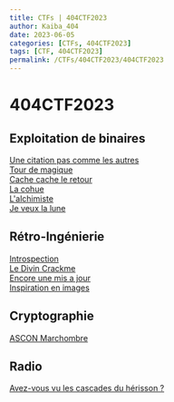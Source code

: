 ```yaml
---
title: CTFs | 404CTF2023
author: Kaiba_404
date: 2023-06-05
categories: [CTFs, 404CTF2023]
tags: [CTF, 404CTF2023]
permalink: /CTFs/404CTF2023/404CTF2023
---
```

# 404CTF2023

## Exploitation de binaires
[Une citation pas comme les autres](/CTFs/404CTF2023/pwn/uneCitation1) <br>
[Tour de magique](/CTFs/404CTF2023/pwn/tourdemagique) <br> 
[Cache cache le retour](/CTFs/404CTF2023/pwn/cachecacheleretour) <br>
[La cohue](/CTFs/404CTF2023/pwn/lacohue) <br>
[L'alchimiste](/CTFs/404CTF2023/pwn/lalchimiste) <br>
[Je veux la lune](/CTFs/404CTF2023/pwn/jeveuxlalune) <br>

## Rétro-Ingénierie
[Introspection](/CTFs/404CTF2023/reverse/introspection) <br>
[Le Divin Crackme](/CTFs/404CTF2023/reverse/ledivinvrackme) <br>
[Encore une mis a jour](/CTFs/404CTF2023/reverse/encoreunemisajour) <br>
[Inspiration en images](/CTFs/404CTF2023/reverse/inspirationenimages) <br>

## Cryptographie

[ASCON Marchombre](/CTFs/404CTF2023/Cryptography/ASCONMarchombre) <br>


## Radio

[Avez-vous vu les cascades du hérisson ?](/CTFs/404CTF2023/Radio/herisson) <br>
